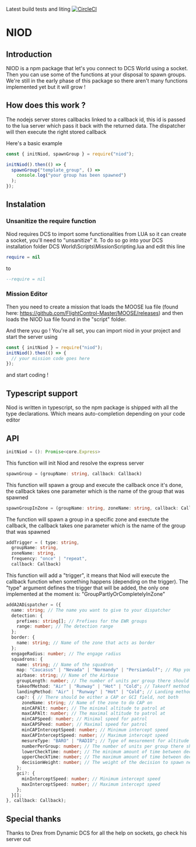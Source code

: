 Latest build tests and liting
[![CircleCI](https://circleci.com/gh/Ked57/NIOD.svg?style=svg)](https://circleci.com/gh/Ked57/NIOD)

# NIOD

## Introduction

NIOD is a npm package that let's you connect to DCS World using a socket. Then you can use some of the functions at your disposal to spawn groups. We're still in the early phase of this package so there aren't many functions implemented yet but it will grow !

## How does this work ?

The nodejs server stores callbacks linked to a callback id, this id is passed to the lua server which pass it
back with the returned data. The dispatcher will then execute the right stored callback

Here's a basic example

```javascript
const { initNiod, spawnGroup } = require("niod");

initNiod().then(() => {
  spawnGroup("template_group", () =>
    console.log("your group has been spawned")
  );
});
```

## Instalation

### Unsanitize the require function

Niod requires DCS to import some functionalities from LUA so it can create a socket, you'll need to "unsanitize" it. To do so go into your DCS installation folder DCS World\Scripts\MissionScripting.lua and edit this line

```lua
require = nil
```

to

```lua
--require = nil
```

### Mission Editor

Then you need to create a mission that loads the MOOSE lua file (found here: https://github.com/FlightControl-Master/MOOSE/releases) and then loads the NIOD lua file found in the "script" folder.

And there you go ! You're all set, you can import niod in your project and start the server using

```javascript
const { initNiod } = require("niod");
initNiod().then(() => {
  // your mission code goes here
});
```

and start coding !

## Typescript support

Niod is written in typescript, so the npm package is shipped with all the type declarations. Which means auto-completion depending on your code editor

## API

```typescript
initNiod = (): Promise<core.Express>
```

This function will init Niod and resolve the express server

```typescript
spawnGroup = (groupName: string, callback: Callback)
```

This function will spawn a group and execute the callback once it's done, the callback takes one parameter which is the name of the group that was spawned

```typescript
spawnGroupInZone = (groupName: string, zoneName: string, callback: Callback, randomize?: boolean)
```

The function will spawn a group in a specific zone and exectute the callback, the callback takes one parameter which is the name of the group that was spawned

```typescript
addTrigger = ( type: string,
  groupName: string,
  zoneName: string,
  frequency: "once" | "repeat",
  callback: Callback)
```

This function will add a "trigger", it means that Niod will execute the callback function when something happens (depending on the trigger). The "type" argument defines the trigger that will be added, the only one implemented at the moment is: "GroupPartlyOrCompletelyInZone"

```typescript
addA2ADispatcher = ({
  name: string; // The name you want to give to your dispatcher
  detection: {
    prefixes: string[]; // Prefixes for the EWR groups
    range: number; // The detection range
  };
  border: {
    name: string; // Name of the zone that acts as border
  };
  engageRadius: number; // The engage radius
  squadrons: {
    name: string; // Name of the squadron
    map: "Caucasus" | "Nevada" | "Normandy" | "PersianGulf"; // Map you're running the mission on
    airbase: string; // Name of the Airbase
    groupLength: number; // The number of units per group there should be
    takeofMethod: "Air" | "Runway" | "Hot" | "Cold"; // Takeoff method
    landingMethod: "Air" | "Runway" | "Hot" | "Cold"; // Landing method
    cap?: { // There should be either a CAP or GCI field, not both
      zoneName: string; // Name of the zone to do CAP on
      minCAPAlt: number; // The minimal altitude to patrol at
      maxCAPAlt: number; // The maximal altitude to patrol at
      minCAPSpeed: number; // Minimal speed for patrol
      maxCAPSPeed: number; // Maximal speed for patrol
      minCAPInterceptSpeed: number; // Minimum intercept speed
      maxCAPInterceptSpeed: number; // Maximum intercept speed
      mesureType: "BARO" | "RADIO"; // Type of mesurement for altitude
      numberPerGroup: number; // The number of units per group there should be
      lowerCheckTime: number; // The minimum amount of time between decisions of the dispatcher
      upperCheckTime: number; // The maximum amount of time between decisions of the dispatcher
      decisionWeight: number; // The weight of the decision to spawn new units for the dispatcher
    };
    gci?: {
      minInterceptSpeed: number; // Minimum intercept speed
      maxInterceptSpeed: number; // Maximum intercept speed
    };
  }[];
}, callback: Callback);
```

## Special thanks

Thanks to Drex from Dynamic DCS for all the help on sockets, go check his server out
